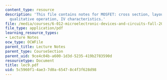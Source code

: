 ```yaml
---
content_type: resource
description: 'This file contains notes for MOSFET: cross section, layout, symbols,
  qualitative operation, IV characteristics.'
file: /media/courses/6-012-microelectronic-devices-and-circuits-fall-2005/5c5960f14ae37d0a65478c4f3f628d98_lec9.pdf
file_type: application/pdf
learning_resource_types:
- Lecture Notes
ocw_type: OCWFile
parent_title: Lecture Notes
parent_type: CourseSection
parent_uid: 9ce4c04b-a600-1d3d-5235-419b2783590d
resourcetype: Document
title: lec9.pdf
uid: 5c5960f1-4ae3-7d0a-6547-8c4f3f628d98
---
```

